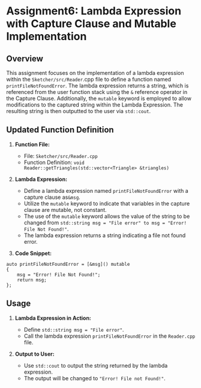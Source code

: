 # Assignment6: Lambda Expression with Capture Clause and Mutable Implementation

## Overview

This assignment focuses on the implementation of a lambda expression within the `Sketcher/src/Reader`.cpp file to define a function named `printFileNotFoundError`. The lambda expression returns a string, which is referenced from the user function stack using the `&` reference operator in the Capture Clause. Additionally, the `mutable` keyword is employed to allow modifications to the captured string within the Lambda Expression. The resulting string is then outputted to the user via `std::cout`.

## Updated Function Definition

1. **Function File:**
    - File: `Sketcher/src/Reader.cpp`
    - Function Definition: `void Reader::getTriangles(std::vector<Triangle> &triangles)`

2. **Lambda Expression:**
    - Define a lambda expression named `printFileNotFoundError` with a capture clause as`&msg`.
    - Utilize the `mutable` keyword to indicate that variables in the capture clause are mutable, not constant.
    - The use of the `mutable` keyword allows the value of the string to be changed from `std::string msg = "File error" to msg = "Error! File Not Found!"`.
    - The lambda expression returns a string indicating a file not found error.

2. **Code Snippet:**
```
auto printFileNotFoundError = [&msg]() mutable
{
    msg = "Error! File Not Found!";
    return msg;
};

```

## Usage

1. **Lambda Expression in Action:**
    - Define `std::string msg = "File error"`.
    - Call the lambda expression `printFileNotFoundError` in the `Reader.cpp` file.

2. **Output to User:**
    - Use `std::cout` to output the string returned by the lambda expression.
    - The output will be changed to `"Error! File not Found!"`.
